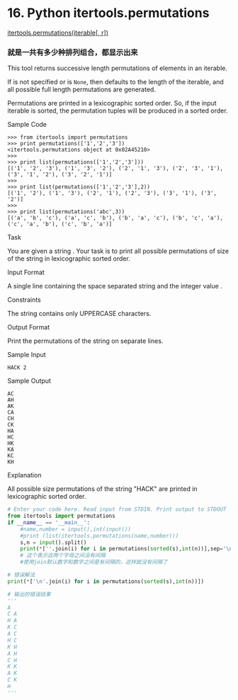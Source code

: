 # 16. Python itertools.permutations

[itertools.permutations(iterable[, r])](https://docs.python.org/2/library/itertools.html#itertools.permutations) 

### 就是一共有多少种排列组合，都显示出来

This tool returns successive  length permutations of elements in an iterable.

If  is not specified or is `None`, then  defaults to the length of the iterable, and all possible full length permutations are generated.

Permutations are printed in a lexicographic sorted order. So, if the input iterable is sorted, the permutation tuples will be produced in a sorted order.

Sample Code

```
>>> from itertools import permutations
>>> print permutations(['1','2','3'])
<itertools.permutations object at 0x02A45210>
>>> 
>>> print list(permutations(['1','2','3']))
[('1', '2', '3'), ('1', '3', '2'), ('2', '1', '3'), ('2', '3', '1'), ('3', '1', '2'), ('3', '2', '1')]
>>> 
>>> print list(permutations(['1','2','3'],2))
[('1', '2'), ('1', '3'), ('2', '1'), ('2', '3'), ('3', '1'), ('3', '2')]
>>>
>>> print list(permutations('abc',3))
[('a', 'b', 'c'), ('a', 'c', 'b'), ('b', 'a', 'c'), ('b', 'c', 'a'), ('c', 'a', 'b'), ('c', 'b', 'a')]

```

Task

You are given a string . 
Your task is to print all possible permutations of size  of the string in lexicographic sorted order.

Input Format

A single line containing the space separated string  and the integer value .

Constraints

The string contains only UPPERCASE characters.

Output Format

Print the permutations of the string  on separate lines.

Sample Input

```
HACK 2

```

Sample Output

```
AC
AH
AK
CA
CH
CK
HA
HC
HK
KA
KC
KH

```

Explanation

All possible size  permutations of the string "HACK" are printed in lexicographic sorted order.

```python
# Enter your code here. Read input from STDIN. Print output to STDOUT
from itertools import permutations
if __name__ == '__main__':
    #name,number = input(),int(input())
    #print (list(itertools.permutations(name,number)))
    s,n = input().split()
    print(*[''.join(i) for i in permutations(sorted(s),int(n))],sep='\n')
    # 这个表示这两个字母之间没有间隔
    #使用join默认数字和数字之间是有间隔的，这样就没有间隔了

```

```python
# 错误解法
print(*['\n'.join(i) for i in permutations(sorted(s),int(n))])

# 输出的错误结果
'''
A
C A
H A
K C
A C
H C
K H
A H
C H
K K
A K
C K
H
'''
```